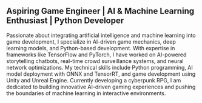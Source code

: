 ## **Aspiring Game Engineer | AI & Machine Learning Enthusiast | Python Developer**

Passionate about integrating artificial intelligence and machine learning into game development, I specialize in AI-driven game mechanics, deep learning models, and Python-based development. With expertise in frameworks like TensorFlow and PyTorch, I have worked on AI-powered storytelling chatbots, real-time crowd surveillance systems, and neural network optimizations. My technical skills include Python programming, AI model deployment with ONNX and TensorRT, and game development using Unity and Unreal Engine. Currently developing a cyberpunk RPG, I am dedicated to building innovative AI-driven gaming experiences and pushing the boundaries of machine learning in interactive environments.
